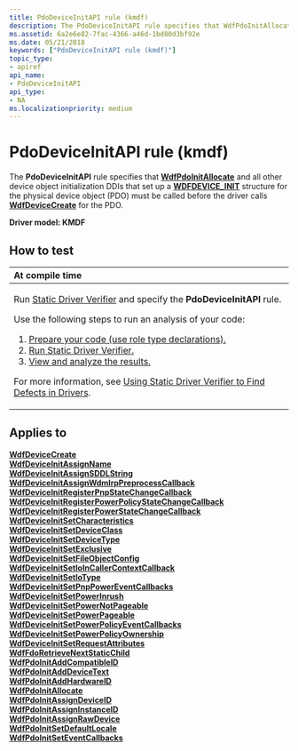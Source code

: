 ```yaml
---
title: PdoDeviceInitAPI rule (kmdf)
description: The PdoDeviceInitAPI rule specifies that WdfPdoInitAllocate and all other device object initialization DDIs that set up a WDFDEVICE\_INIT structure for the physical device object (PDO) must be called before the driver calls WdfDeviceCreate for the PDO.
ms.assetid: 6a2e6e82-7fac-4366-a46d-1bd80d3bf92e
ms.date: 05/21/2018
keywords: ["PdoDeviceInitAPI rule (kmdf)"]
topic_type:
- apiref
api_name:
- PdoDeviceInitAPI
api_type:
- NA
ms.localizationpriority: medium
---
```


# PdoDeviceInitAPI rule (kmdf)


The **PdoDeviceInitAPI** rule specifies that [**WdfPdoInitAllocate**](https://docs.microsoft.com/windows-hardware/drivers/ddi/wdfpdo/nf-wdfpdo-wdfpdoinitallocate) and all other device object initialization DDIs that set up a [**WDFDEVICE\_INIT**](https://docs.microsoft.com/windows-hardware/drivers/wdf/wdfdevice_init) structure for the physical device object (PDO) must be called before the driver calls [**WdfDeviceCreate**](https://docs.microsoft.com/windows-hardware/drivers/ddi/wdfdevice/nf-wdfdevice-wdfdevicecreate) for the PDO.

**Driver model: KMDF**

How to test
-----------

<table>
<colgroup>
<col width="100%" />
</colgroup>
<thead>
<tr class="header">
<th align="left">At compile time</th>
</tr>
</thead>
<tbody>
<tr class="odd">
<td align="left"><p>Run <a href="https://docs.microsoft.com/windows-hardware/drivers/devtest/static-driver-verifier" data-raw-source="[Static Driver Verifier](https://docs.microsoft.com/windows-hardware/drivers/devtest/static-driver-verifier)">Static Driver Verifier</a> and specify the <strong>PdoDeviceInitAPI</strong> rule.</p>
Use the following steps to run an analysis of your code:
<ol>
<li><a href="https://docs.microsoft.com/windows-hardware/drivers/devtest/using-static-driver-verifier-to-find-defects-in-drivers#preparing-your-source-code" data-raw-source="[Prepare your code (use role type declarations).](https://docs.microsoft.com/windows-hardware/drivers/devtest/using-static-driver-verifier-to-find-defects-in-drivers#preparing-your-source-code)">Prepare your code (use role type declarations).</a></li>
<li><a href="https://docs.microsoft.com/windows-hardware/drivers/devtest/using-static-driver-verifier-to-find-defects-in-drivers#running-static-driver-verifier" data-raw-source="[Run Static Driver Verifier.](https://docs.microsoft.com/windows-hardware/drivers/devtest/using-static-driver-verifier-to-find-defects-in-drivers#running-static-driver-verifier)">Run Static Driver Verifier.</a></li>
<li><a href="https://docs.microsoft.com/windows-hardware/drivers/devtest/using-static-driver-verifier-to-find-defects-in-drivers#viewing-and-analyzing-the-results" data-raw-source="[View and analyze the results.](https://docs.microsoft.com/windows-hardware/drivers/devtest/using-static-driver-verifier-to-find-defects-in-drivers#viewing-and-analyzing-the-results)">View and analyze the results.</a></li>
</ol>
<p>For more information, see <a href="https://docs.microsoft.com/windows-hardware/drivers/devtest/using-static-driver-verifier-to-find-defects-in-drivers" data-raw-source="[Using Static Driver Verifier to Find Defects in Drivers](https://docs.microsoft.com/windows-hardware/drivers/devtest/using-static-driver-verifier-to-find-defects-in-drivers)">Using Static Driver Verifier to Find Defects in Drivers</a>.</p></td>
</tr>
</tbody>
</table>

Applies to
----------

[**WdfDeviceCreate**](https://docs.microsoft.com/windows-hardware/drivers/ddi/wdfdevice/nf-wdfdevice-wdfdevicecreate)  
[**WdfDeviceInitAssignName**](https://docs.microsoft.com/windows-hardware/drivers/ddi/wdfdevice/nf-wdfdevice-wdfdeviceinitassignname)  
[**WdfDeviceInitAssignSDDLString**](https://docs.microsoft.com/windows-hardware/drivers/ddi/wdfdevice/nf-wdfdevice-wdfdeviceinitassignsddlstring)  
[**WdfDeviceInitAssignWdmIrpPreprocessCallback**](https://docs.microsoft.com/windows-hardware/drivers/ddi/wdfdevice/nf-wdfdevice-wdfdeviceinitassignwdmirppreprocesscallback)  
[**WdfDeviceInitRegisterPnpStateChangeCallback**](https://docs.microsoft.com/windows-hardware/drivers/ddi/wdfdevice/nf-wdfdevice-wdfdeviceinitregisterpnpstatechangecallback)  
[**WdfDeviceInitRegisterPowerPolicyStateChangeCallback**](https://docs.microsoft.com/windows-hardware/drivers/ddi/wdfdevice/nf-wdfdevice-wdfdeviceinitregisterpowerpolicystatechangecallback)  
[**WdfDeviceInitRegisterPowerStateChangeCallback**](https://docs.microsoft.com/windows-hardware/drivers/ddi/wdfdevice/nf-wdfdevice-wdfdeviceinitregisterpowerstatechangecallback)  
[**WdfDeviceInitSetCharacteristics**](https://docs.microsoft.com/windows-hardware/drivers/ddi/wdfdevice/nf-wdfdevice-wdfdeviceinitsetcharacteristics)  
[**WdfDeviceInitSetDeviceClass**](https://docs.microsoft.com/windows-hardware/drivers/ddi/wdfdevice/nf-wdfdevice-wdfdeviceinitsetdeviceclass)  
[**WdfDeviceInitSetDeviceType**](https://docs.microsoft.com/windows-hardware/drivers/ddi/wdfdevice/nf-wdfdevice-wdfdeviceinitsetdevicetype)  
[**WdfDeviceInitSetExclusive**](https://docs.microsoft.com/windows-hardware/drivers/ddi/wdfdevice/nf-wdfdevice-wdfdeviceinitsetexclusive)  
[**WdfDeviceInitSetFileObjectConfig**](https://docs.microsoft.com/windows-hardware/drivers/ddi/wdfdevice/nf-wdfdevice-wdfdeviceinitsetfileobjectconfig)  
[**WdfDeviceInitSetIoInCallerContextCallback**](https://docs.microsoft.com/windows-hardware/drivers/ddi/wdfdevice/nf-wdfdevice-wdfdeviceinitsetioincallercontextcallback)  
[**WdfDeviceInitSetIoType**](https://docs.microsoft.com/windows-hardware/drivers/ddi/wdfdevice/nf-wdfdevice-wdfdeviceinitsetiotype)  
[**WdfDeviceInitSetPnpPowerEventCallbacks**](https://docs.microsoft.com/windows-hardware/drivers/ddi/wdfdevice/nf-wdfdevice-wdfdeviceinitsetpnppowereventcallbacks)  
[**WdfDeviceInitSetPowerInrush**](https://docs.microsoft.com/windows-hardware/drivers/ddi/wdfdevice/nf-wdfdevice-wdfdeviceinitsetpowerinrush)  
[**WdfDeviceInitSetPowerNotPageable**](https://docs.microsoft.com/windows-hardware/drivers/ddi/wdfdevice/nf-wdfdevice-wdfdeviceinitsetpowernotpageable)  
[**WdfDeviceInitSetPowerPageable**](https://docs.microsoft.com/windows-hardware/drivers/ddi/wdfdevice/nf-wdfdevice-wdfdeviceinitsetpowerpageable)  
[**WdfDeviceInitSetPowerPolicyEventCallbacks**](https://docs.microsoft.com/windows-hardware/drivers/ddi/wdfdevice/nf-wdfdevice-wdfdeviceinitsetpowerpolicyeventcallbacks)  
[**WdfDeviceInitSetPowerPolicyOwnership**](https://docs.microsoft.com/windows-hardware/drivers/ddi/wdfdevice/nf-wdfdevice-wdfdeviceinitsetpowerpolicyownership)  
[**WdfDeviceInitSetRequestAttributes**](https://docs.microsoft.com/windows-hardware/drivers/ddi/wdfdevice/nf-wdfdevice-wdfdeviceinitsetrequestattributes)  
[**WdfFdoRetrieveNextStaticChild**](https://docs.microsoft.com/windows-hardware/drivers/ddi/wdffdo/nf-wdffdo-wdffdoretrievenextstaticchild)  
[**WdfPdoInitAddCompatibleID**](https://docs.microsoft.com/windows-hardware/drivers/ddi/wdfpdo/nf-wdfpdo-wdfpdoinitaddcompatibleid)  
[**WdfPdoInitAddDeviceText**](https://docs.microsoft.com/windows-hardware/drivers/ddi/wdfpdo/nf-wdfpdo-wdfpdoinitadddevicetext)  
[**WdfPdoInitAddHardwareID**](https://docs.microsoft.com/windows-hardware/drivers/ddi/wdfpdo/nf-wdfpdo-wdfpdoinitaddhardwareid)  
[**WdfPdoInitAllocate**](https://docs.microsoft.com/windows-hardware/drivers/ddi/wdfpdo/nf-wdfpdo-wdfpdoinitallocate)  
[**WdfPdoInitAssignDeviceID**](https://docs.microsoft.com/windows-hardware/drivers/ddi/wdfpdo/nf-wdfpdo-wdfpdoinitassigndeviceid)  
[**WdfPdoInitAssignInstanceID**](https://docs.microsoft.com/windows-hardware/drivers/ddi/wdfpdo/nf-wdfpdo-wdfpdoinitassigninstanceid)  
[**WdfPdoInitAssignRawDevice**](https://docs.microsoft.com/windows-hardware/drivers/ddi/wdfpdo/nf-wdfpdo-wdfpdoinitassignrawdevice)  
[**WdfPdoInitSetDefaultLocale**](https://docs.microsoft.com/windows-hardware/drivers/ddi/wdfpdo/nf-wdfpdo-wdfpdoinitsetdefaultlocale)  
[**WdfPdoInitSetEventCallbacks**](https://docs.microsoft.com/windows-hardware/drivers/ddi/wdfpdo/nf-wdfpdo-wdfpdoinitseteventcallbacks)  
 

 





